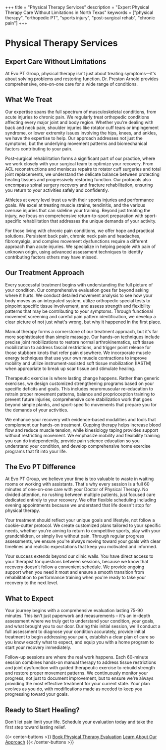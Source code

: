 +++
title = "Physical Therapy Services"
description = "Expert Physical Therapy Care Without Limitations in North Texas"
keywords = ["physical therapy", "orthopedic PT", "sports injury", "post-surgical rehab", "chronic pain"]
+++

# Physical Therapy Services
## Expert Care Without Limitations

At Evo PT Group, physical therapy isn't just about treating symptoms—it's about solving problems and restoring function. Dr. Preston Arnold provides comprehensive, one-on-one care for a wide range of conditions.

## What We Treat

Our expertise spans the full spectrum of musculoskeletal conditions, from acute injuries to chronic pain. We regularly treat orthopedic conditions affecting every major joint and body region. Whether you're dealing with back and neck pain, shoulder injuries like rotator cuff tears or impingement syndrome, or lower extremity issues involving the hips, knees, and ankles, we have the expertise to help. Our approach addresses not just the symptoms, but the underlying movement patterns and biomechanical factors contributing to your pain.

Post-surgical rehabilitation forms a significant part of our practice, where we work closely with your surgical team to optimize your recovery. From ACL reconstructions and meniscus repairs to rotator cuff surgeries and total joint replacements, we understand the delicate balance between protecting healing tissues and progressively restoring function. Our protocols also encompass spinal surgery recovery and fracture rehabilitation, ensuring you return to your activities safely and confidently.

Athletes at every level trust us with their sports injuries and performance goals. We excel at treating muscle strains, tendinitis, and the various overuse injuries that can sideline your training. Beyond just treating the injury, we focus on comprehensive return-to-sport preparation with sport-specific rehabilitation that addresses the unique demands of your activity.

For those living with chronic pain conditions, we offer hope and practical solutions. Persistent back pain, chronic neck pain and headaches, fibromyalgia, and complex movement dysfunctions require a different approach than acute injuries. We specialize in helping people with pain of unknown origin, using advanced assessment techniques to identify contributing factors others may have missed.

## Our Treatment Approach

Every successful treatment begins with understanding the full picture of your condition. Our comprehensive evaluation goes far beyond asking where it hurts. We conduct detailed movement analysis to see how your body moves as an integrated system, utilize orthopedic special tests to pinpoint specific tissue involvement, and assess strength and flexibility patterns that may be contributing to your symptoms. Through functional movement screening and careful pain pattern identification, we develop a clear picture of not just what's wrong, but why it happened in the first place.

Manual therapy forms a cornerstone of our treatment approach, but it's far more sophisticated than simple massage. Our hands-on techniques include precise joint mobilizations to restore normal arthrokinematics, soft tissue mobilization to address fascial restrictions, and trigger point release for those stubborn knots that refer pain elsewhere. We incorporate muscle energy techniques that use your own muscle contractions to improve mobility and utilize instrument-assisted soft tissue mobilization (IASTM) when appropriate to break up scar tissue and stimulate healing.

Therapeutic exercise is where lasting change happens. Rather than generic exercises, we design customized strengthening programs based on your specific deficits and goals. This includes neuromuscular re-education to retrain proper movement patterns, balance and proprioception training to prevent future injuries, comprehensive core stabilization work that goes beyond simple planks, and sport-specific movements that prepare you for the demands of your activities.

We enhance your recovery with evidence-based modalities and tools that complement our hands-on treatment. Cupping therapy helps increase blood flow and reduce muscle tension, while kinesiology taping provides support without restricting movement. We emphasize mobility and flexibility training you can do independently, provide pain science education so you understand your condition, and develop comprehensive home exercise programs that fit into your life.

## The Evo PT Difference

At Evo PT Group, we believe your time is too valuable to waste in waiting rooms or working with assistants. That's why every session is a full 60 minutes of one-on-one care with your Doctor of Physical Therapy. No divided attention, no rushing between multiple patients, just focused care dedicated entirely to your recovery. We offer flexible scheduling including evening appointments because we understand that life doesn't stop for physical therapy.

Your treatment should reflect your unique goals and lifestyle, not follow a cookie-cutter protocol. We create customized plans tailored to your specific needs, whether you're aiming to return to competitive sports, play with your grandchildren, or simply live without pain. Through regular progress assessments, we ensure you're always moving toward your goals with clear timelines and realistic expectations that keep you motivated and informed.

Your success extends beyond our clinic walls. You have direct access to your therapist for questions between sessions, because we know that recovery doesn't follow a convenient schedule. We provide ongoing support when you need it most and ensure a smooth transition from rehabilitation to performance training when you're ready to take your recovery to the next level.

## What to Expect

Your journey begins with a comprehensive evaluation lasting 75-90 minutes. This isn't just paperwork and measurements – it's an in-depth assessment where we truly get to understand your condition, your goals, and what brought you to our door. During this initial session, we'll conduct a full assessment to diagnose your condition accurately, provide initial treatment to begin addressing your pain, establish a clear plan of care so you know exactly what to expect, and equip you with a home program to start your recovery immediately.

Follow-up sessions are where the real work happens. Each 60-minute session combines hands-on manual therapy to address tissue restrictions and joint dysfunction with guided therapeutic exercise to rebuild strength and restore proper movement patterns. We continuously monitor your progress, not just to document improvement, but to ensure we're always providing the most effective treatment for your current state. Your plan evolves as you do, with modifications made as needed to keep you progressing toward your goals.

## Ready to Start Healing?

Don't let pain limit your life. Schedule your evaluation today and take the first step toward lasting relief.

{{< center-buttons >}}
  <a href="https://scheduling.go.promptemr.com/onlineScheduling?w=2408&s=DL" class="btn btn-template-main">Book Physical Therapy Evaluation</a>
  <a href="/about/philosophy/" class="btn btn-template-main">Learn About Our Approach</a>
{{< /center-buttons >}}